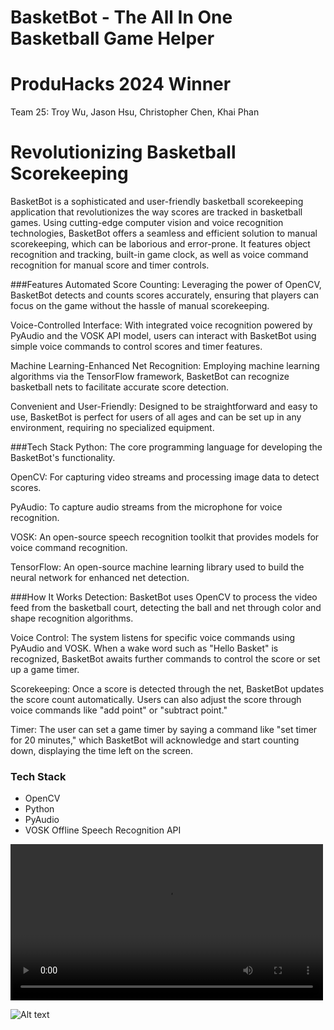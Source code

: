 # BasketBot - The All In One Basketball Game Helper

# ProduHacks 2024 Winner 

Team 25: Troy Wu, Jason Hsu, Christopher Chen, Khai Phan

# Revolutionizing Basketball Scorekeeping

BasketBot is a sophisticated and user-friendly basketball scorekeeping application that revolutionizes the way scores are tracked in basketball games. Using cutting-edge computer vision and voice recognition technologies, BasketBot offers a seamless and efficient solution to manual scorekeeping, which can be laborious and error-prone. It features object recognition and tracking, built-in game clock, as well as voice command recognition for manual score and timer controls.

###Features
Automated Score Counting: Leveraging the power of OpenCV, BasketBot detects and counts scores accurately, ensuring that players can focus on the game without the hassle of manual scorekeeping.

Voice-Controlled Interface: With integrated voice recognition powered by PyAudio and the VOSK API model, users can interact with BasketBot using simple voice commands to control scores and timer features.

Machine Learning-Enhanced Net Recognition: Employing machine learning algorithms via the TensorFlow framework, BasketBot can recognize basketball nets to facilitate accurate score detection.

Convenient and User-Friendly: Designed to be straightforward and easy to use, BasketBot is perfect for users of all ages and can be set up in any environment, requiring no specialized equipment.

###Tech Stack
Python: The core programming language for developing the BasketBot's functionality.

OpenCV: For capturing video streams and processing image data to detect scores.

PyAudio: To capture audio streams from the microphone for voice recognition.

VOSK: An open-source speech recognition toolkit that provides models for voice command recognition.

TensorFlow: An open-source machine learning library used to build the neural network for enhanced net detection.

###How It Works
Detection: BasketBot uses OpenCV to process the video feed from the basketball court, detecting the ball and net through color and shape recognition algorithms.

Voice Control: The system listens for specific voice commands using PyAudio and VOSK. When a wake word such as "Hello Basket" is recognized, BasketBot awaits further commands to control the score or set up a game timer.

Scorekeeping: Once a score is detected through the net, BasketBot updates the score count automatically. Users can also adjust the score through voice commands like "add point" or "subtract point."

Timer: The user can set a game timer by saying a command like "set timer for 20 minutes," which BasketBot will acknowledge and start counting down, displaying the time left on the screen.

### Tech Stack

- OpenCV
- Python
- PyAudio
- VOSK Offline Speech Recognition API

<video controls width="500">
    <source src="/path/to/video.mp4" type="video/mp4">
    Your browser does not support the video tag.
</video>

![Alt text](https://github.com/04christopher/team25/blob/main/demoshot.jpg)

